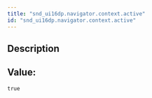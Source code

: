 ```yaml
---
title: "snd_ui16dp.navigator.context.active"
id: "snd_ui16dp.navigator.context.active"
---
```

## Description



## Value: 
```
true
```